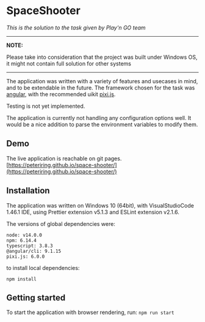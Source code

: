 # SpaceShooter

_This is the solution to the task given by Play'n GO team_

---

**NOTE:**

Please take into consideration that the project was built under Windows OS, it might not contain full solution for other systems

---

The application was written with a variety of features and usecases in mind, and to be extendable in the future.
The framework chosen for the task was [angular](https://angular.io/docs/), with the recommended uikit [pixi.js](https://www.pixijs.com/).

Testing is not yet implemented.

The application is currently not handling any configuration options well. It would be a nice addition to parse the environment variables to modify them.

## Demo

The live application is reachable on git pages.
[https://peteriring.github.io/space-shooter/](https://peteriring.github.io/space-shooter/)

## Installation

The application was written on Windows 10 (64bit), with VisualStudioCode 1.46.1 IDE, using Prettier extension v5.1.3 and ESLint extension v2.1.6.

The versions of global dependencies were:

```
node: v14.0.0
npm: 6.14.4
typescript: 3.8.3
@angular/cli: 9.1.15
pixi.js: 6.0.0
```

to install local dependencies:

```
npm install
```

## Getting started

To start the application with browser rendering, run: `npm run start`
